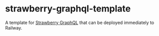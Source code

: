 # strawberry-graphql-template
A template for [Strawberry GraphQL](https://strawberry.rocks/) that can be deployed immediately to Railway.
